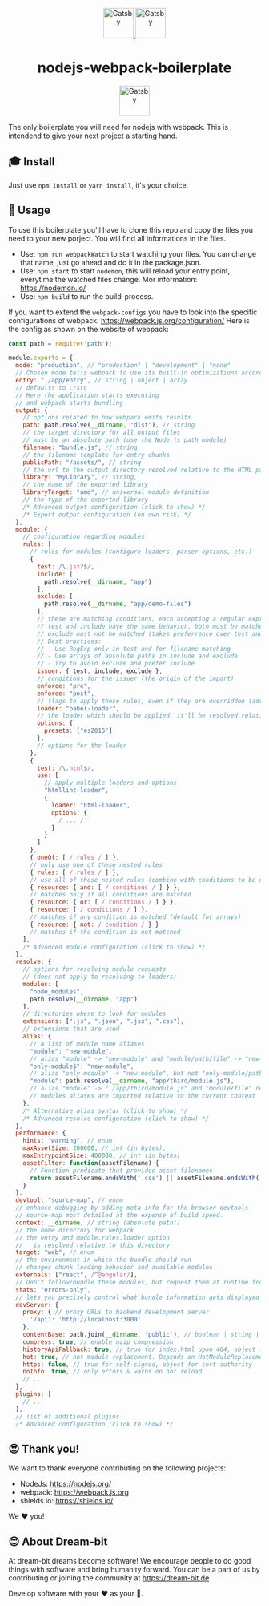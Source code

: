 <p align="center">
  <a href="https://nodejs.org/">
    <img alt="Gatsby" src="https://nodejs.org/static/images/logos/nodejs-new-pantone-black.svg" width="60" />
  </a>
  <a href="https://webpack.js.org">
    <img alt="Gatsby" src="https://raw.githubusercontent.com/webpack/media/05bb13961020d58eb6c4cad1c45e3299a6b455c7/logo/logo-on-white-bg.svg" width="60" />
  </a>
</p>
<h1 align="center">
  nodejs-webpack-boilerplate
</h1>

<p align="center">
  <a href="http://makeapullrequest.com">
      <img alt="Gatsby" src="https://img.shields.io/badge/PRs-welcome-brightgreen"  width="60" />
  </a>
</p>

The only boilerplate you will need for nodejs with webpack.
This is intendend to give your next project a starting hand.

## :mortar_board: Install

Just use `npm install` or `yarn install`, it's your choice.

## :tada: Usage

To use this boilerplate you'll have to clone this repo and copy the files you need to your new porject.
You will find all informations in the files.

- Use: `npm run webpackWatch` to start watching your files. You can change that name, just go ahead and do it in the package.json.
- Use: `npm start` to start `nodemon`, this will reload your entry point, everytime the watched files change. Mor information: https://nodemon.io/
- Use: `npm build` to run the build-process.

If you want to extend the `webpack-configs` you have to look into the specific configurations of webpack: https://webpack.js.org/configuration/
Here is the config as shown on the website of webpack:

```javascript
const path = require('path');

module.exports = {
  mode: "production", // "production" | "development" | "none"
  // Chosen mode tells webpack to use its built-in optimizations accordingly.
  entry: "./app/entry", // string | object | array
  // defaults to ./src
  // Here the application starts executing
  // and webpack starts bundling
  output: {
    // options related to how webpack emits results
    path: path.resolve(__dirname, "dist"), // string
    // the target directory for all output files
    // must be an absolute path (use the Node.js path module)
    filename: "bundle.js", // string
    // the filename template for entry chunks
    publicPath: "/assets/", // string
    // the url to the output directory resolved relative to the HTML page
    library: "MyLibrary", // string,
    // the name of the exported library
    libraryTarget: "umd", // universal module definition
    // the type of the exported library
    /* Advanced output configuration (click to show) */
    /* Expert output configuration (on own risk) */
  },
  module: {
    // configuration regarding modules
    rules: [
      // rules for modules (configure loaders, parser options, etc.)
      {
        test: /\.jsx?$/,
        include: [
          path.resolve(__dirname, "app")
        ],
        exclude: [
          path.resolve(__dirname, "app/demo-files")
        ],
        // these are matching conditions, each accepting a regular expression or string
        // test and include have the same behavior, both must be matched
        // exclude must not be matched (takes preferrence over test and include)
        // Best practices:
        // - Use RegExp only in test and for filename matching
        // - Use arrays of absolute paths in include and exclude
        // - Try to avoid exclude and prefer include
        issuer: { test, include, exclude },
        // conditions for the issuer (the origin of the import)
        enforce: "pre",
        enforce: "post",
        // flags to apply these rules, even if they are overridden (advanced option)
        loader: "babel-loader",
        // the loader which should be applied, it'll be resolved relative to the context
        options: {
          presets: ["es2015"]
        },
        // options for the loader
      },
      {
        test: /\.html$/,
        use: [
          // apply multiple loaders and options
          "htmllint-loader",
          {
            loader: "html-loader",
            options: {
              / ... /
            }
          }
        ]
      },
      { oneOf: [ / rules / ] },
      // only use one of these nested rules
      { rules: [ / rules / ] },
      // use all of these nested rules (combine with conditions to be useful)
      { resource: { and: [ / conditions / ] } },
      // matches only if all conditions are matched
      { resource: { or: [ / conditions / ] } },
      { resource: [ / conditions / ] },
      // matches if any condition is matched (default for arrays)
      { resource: { not: / condition / } }
      // matches if the condition is not matched
    ],
    /* Advanced module configuration (click to show) */
  },
  resolve: {
    // options for resolving module requests
    // (does not apply to resolving to loaders)
    modules: [
      "node_modules",
      path.resolve(__dirname, "app")
    ],
    // directories where to look for modules
    extensions: [".js", ".json", ".jsx", ".css"],
    // extensions that are used
    alias: {
      // a list of module name aliases
      "module": "new-module",
      // alias "module" -> "new-module" and "module/path/file" -> "new-module/path/file"
      "only-module$": "new-module",
      // alias "only-module" -> "new-module", but not "only-module/path/file" -> "new-module/path/file"
      "module": path.resolve(__dirname, "app/third/module.js"),
      // alias "module" -> "./app/third/module.js" and "module/file" results in error
      // modules aliases are imported relative to the current context
    },
    /* Alternative alias syntax (click to show) */
    /* Advanced resolve configuration (click to show) */
  },
  performance: {
    hints: "warning", // enum
    maxAssetSize: 200000, // int (in bytes),
    maxEntrypointSize: 400000, // int (in bytes)
    assetFilter: function(assetFilename) {
      // Function predicate that provides asset filenames
      return assetFilename.endsWith('.css') || assetFilename.endsWith('.js');
    }
  },
  devtool: "source-map", // enum
  // enhance debugging by adding meta info for the browser devtools
  // source-map most detailed at the expense of build speed.
  context: __dirname, // string (absolute path!)
  // the home directory for webpack
  // the entry and module.rules.loader option
  //   is resolved relative to this directory
  target: "web", // enum
  // the environment in which the bundle should run
  // changes chunk loading behavior and available modules
  externals: ["react", /^@angular/],
  // Don't follow/bundle these modules, but request them at runtime from the environment
  stats: "errors-only",
  // lets you precisely control what bundle information gets displayed
  devServer: {
    proxy: { // proxy URLs to backend development server
      '/api': 'http://localhost:3000'
    },
    contentBase: path.join(__dirname, 'public'), // boolean | string | array, static file location
    compress: true, // enable gzip compression
    historyApiFallback: true, // true for index.html upon 404, object for multiple paths
    hot: true, // hot module replacement. Depends on HotModuleReplacementPlugin
    https: false, // true for self-signed, object for cert authority
    noInfo: true, // only errors & warns on hot reload
    // ...
  },
  plugins: [
    // ...
  ],
  // list of additional plugins
  /* Advanced configuration (click to show) */
```

## :heart_eyes: Thank you!

We want to thank everyone contributing on the following projects:

- NodeJs: https://nodejs.org/
- webpack: https://webpack.js.org
- shields.io: https://shields.io/

We :heart: you!

## :blush: About Dream-bit

At dream-bit dreams become software!
We encourage people to do good things with software and bring humanity forward.
You can be a part of us by contributing or joining the community at https://dream-bit.de

Develop software with your :heart: as your :brain:.
